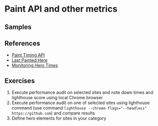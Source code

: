 # Paint API and other metrics
## Samples
## References
* [Paint Timing API](https://w3c.github.io/paint-timing)
* [Last Painted Here](https://speedcurve.com/blog/last-painted-hero/)   
* [Monitoring Hero Times](https://speedcurve.com/blog/web-performance-monitoring-hero-times/)
## Exercises
1. Execute performance audit on selected sites and note down times and lighthouse score using local Chrome browser
2. Execute performance audit on one of selected sites using lighthouse command (use command `lighthouse --chrome-flags="--headless" https://github.com`) and compare results
3. Define hero elements for sites in your category
